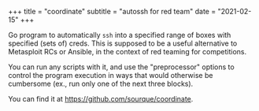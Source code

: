 +++
title = "coordinate"
subtitle = "autossh for red team"
date = "2021-02-15"
+++

Go program to automatically `ssh` into a specified range of boxes with specified (sets of) creds. This is supposed to be a useful alternative to Metasploit RCs or Ansible, in the context of red teaming for competitions.

You can run any scripts with it, and use the "preprocessor" options to control the program execution in ways that would otherwise be cumbersome (ex., run only one of the next three blocks).

You can find it at https://github.com/sourque/coordinate.
